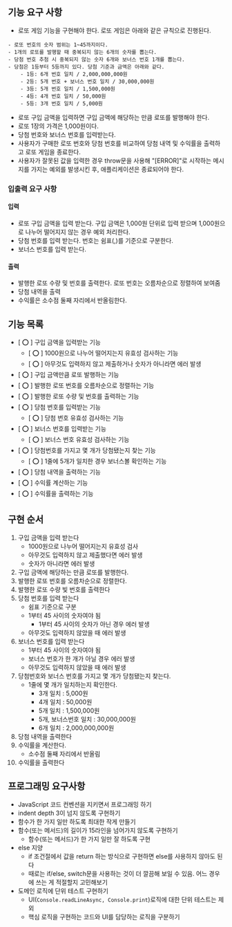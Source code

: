 ## 기능 요구 사항

- 로또 게임 기능을 구현해야 한다. 로또 게임은 아래와 같은 규칙으로 진행된다.

```plainText
- 로또 번호의 숫자 범위는 1~45까지이다.
- 1개의 로또를 발행할 때 중복되지 않는 6개의 숫자를 뽑는다.
- 당첨 번호 추첨 시 중복되지 않는 숫자 6개와 보너스 번호 1개를 뽑는다.
- 당첨은 1등부터 5등까지 있다. 당첨 기준과 금액은 아래와 같다.
    - 1등: 6개 번호 일치 / 2,000,000,000원
    - 2등: 5개 번호 + 보너스 번호 일치 / 30,000,000원
    - 3등: 5개 번호 일치 / 1,500,000원
    - 4등: 4개 번호 일치 / 50,000원
    - 5등: 3개 번호 일치 / 5,000원
```

- 로또 구입 금액을 입력하면 구입 금액에 해당하는 만큼 로또를 발행해야 한다.
- 로또 1장의 가격은 1,000원이다.
- 당첨 번호와 보너스 번호를 입력받는다.
- 사용자가 구매한 로또 번호와 당첨 번호를 비교하여 당첨 내역 및 수익률을 출력하고 로또 게임을 종료한다.
- 사용자가 잘못된 값을 입력한 경우 throw문을 사용해 "[ERROR]"로 시작하는 메시지를 가지는 예외를 발생시킨 후, 애플리케이션은 종료되어야 한다.

### 입출력 요구 사항

#### 입력

- 로또 구입 금액을 입력 받는다. 구입 금액은 1,000원 단위로 입력 받으며 1,000원으로 나누어 떨어지지 않는 경우 예외 처리한다.
- 당첨 번호를 입력 받는다. 번호는 쉼표(,)를 기준으로 구분한다.
- 보너스 번호를 입력 받는다.

#### 출력

- 발행한 로또 수량 및 번호를 출력한다. 로또 번호는 오름차순으로 정렬하여 보여줌
- 당첨 내역을 출력
- 수익률은 소수점 둘째 자리에서 반올림한다.

## 기능 목록

- [ ⭕️ ] 구입 금액을 입력받는 기능
  - [ ⭕️ ] 1000원으로 나누어 떨어지는지 유효성 검사하는 기능
  - [ ⭕️ ] 아무것도 입력하지 않고 제출하거나 숫자가 아니라면 에러 발생
- [ ⭕️ ] 구입 금액만큼 로또 발행하는 기능
- [ ⭕️ ] 발행한 로또 번호를 오름차순으로 정렬하는 기능
- [ ⭕️ ] 발행한 로또 수량 및 번호를 출력하는 기능
- [ ⭕️ ] 당첨 번호를 입력받는 기능
  - [ ⭕️ ] 당첨 번호 유효성 검사하는 기능
- [ ⭕️ ] 보너스 번호를 입력받는 기능
  - [ ⭕️ ] 보너스 번호 유효성 검사하는 기능
- [ ⭕️ ] 당첨번호를 가지고 몇 개가 당첨됐는지 찾는 기능
  - [ ⭕️ ] 1줄에 5개가 일치한 경우 보너스볼 확인하는 기능
- [ ⭕️ ] 당첨 내역을 출력하는 기능
- [ ⭕️ ] 수익률 계산하는 기능
- [ ⭕️ ] 수익률을 출력하는 기능

## 구현 순서

1. 구입 금액을 입력 받는다
   - 1000원으로 나누어 떨어지는지 유효성 검사
   - 아무것도 입력하지 않고 제출했다면 에러 발생
   - 숫자가 아니라면 에러 발생
2. 구입 금액에 해당하는 만큼 로또를 발행한다.
3. 발행한 로또 번호를 오름차순으로 정렬한다.
4. 발행한 로또 수량 빛 번호를 출력한다
5. 당첨 번호를 입력 받는다
   - 쉼표 기준으로 구분
   - 1부터 45 사이의 숫자여야 됨
     - 1부터 45 사이의 숫자가 아닌 경우 에러 발생
   - 아무것도 입력하지 않았을 때 에러 발생
6. 보너스 번호를 입력 받는다
   - 1부터 45 사이의 숫자여야 됨
   - 보너스 번호가 한 개가 아닐 경우 에러 발생
   - 아무것도 입력하지 않았을 때 에러 발생
7. 당첨번호와 보너스 번호를 가지고 몇 개가 당첨됐는지 찾는다.
   - 1줄에 몇 개가 일치하는지 확인한다.
     - 3개 일치 : 5,000원
     - 4개 일치 : 50,000원
     - 5개 일치 : 1,500,000원
     - 5개, 보너스번호 일치 : 30,000,000원
     - 6개 일치 : 2,000,000,000원
8. 당첨 내역을 출력한다
9. 수익률을 계산한다.
   - 소수점 둘째 자리에서 반올림
10. 수익률을 출력한다

## 프로그래밍 요구사항

- JavaScript 코드 컨벤션을 지키면서 프로그래밍 하기
- indent depth 3이 넘지 않도록 구현하기
- 함수가 한 가지 일만 하도록 최대한 작게 만들기
- 함수(또는 메서드)의 길이가 15라인을 넘어가지 않도록 구현하기
  - 함수(또는 메서드)가 한 가지 일만 잘 하도록 구현
- else 지양
  - if 조건절에서 값을 return 하는 방식으로 구현하면 else를 사용하지 않아도 된다
  - 때로는 if/else, switch문을 사용하는 것이 더 깔끔해 보일 수 있음. 어느 경우에 쓰는 게 적절할지 고민해보기
- 도메인 로직에 단위 테스트 구현하기
  - UI(`Console.readLineAsync, Console.print`)로직에 대한 단위 테스트는 제외
  - 핵심 로직을 구현하는 코드와 UI를 담당하는 로직을 구분하기
